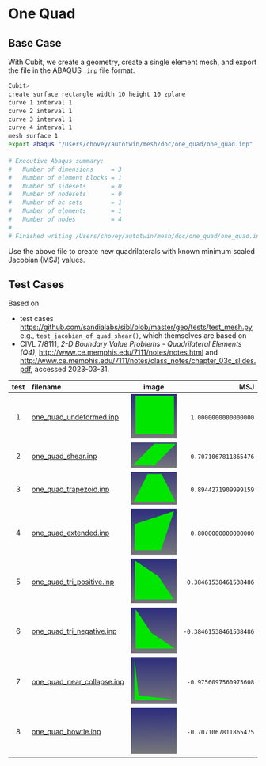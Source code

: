 # One Quad

## Base Case

With Cubit, we create a geometry, create a single element mesh, and export the file in the ABAQUS `.inp` file format.

```bash
Cubit>
create surface rectangle width 10 height 10 zplane
curve 1 interval 1
curve 2 interval 1
curve 3 interval 1
curve 4 interval 1
mesh surface 1
export abaqus "/Users/chovey/autotwin/mesh/doc/one_quad/one_quad.inp"  overwrite  everything 

# Executive Abaqus summary:
#   Number of dimensions     = 3
#   Number of element blocks = 1
#   Number of sidesets       = 0
#   Number of nodesets       = 0
#   Number of bc sets        = 1
#   Number of elements       = 1
#   Number of nodes          = 4
# 
# Finished writing /Users/chovey/autotwin/mesh/doc/one_quad/one_quad.inp
```

Use the above file to create new quadrilaterals with known minimum scaled Jacobian (MSJ) values.

## Test Cases

Based on 

* test cases https://github.com/sandialabs/sibl/blob/master/geo/tests/test_mesh.py, e.g., `test_jacobian_of_quad_shear()`, which themselves are based on
* CIVL 7/8111, *2-D Boundary Value Problems - Quadrilateral Elements (Q4)*, http://www.ce.memphis.edu/7111/notes/notes.html and http://www.ce.memphis.edu/7111/notes/class_notes/chapter_03c_slides.pdf, accessed 2023-03-31.


test | filename | image | MSJ
:--: | :-- | :--: | --:
1 | [one_quad_undeformed.inp](one_quad_undeformed.inp) | ![one_quad_undeformed](figs/one_quad_undeformed.png) | `1.0000000000000000`
2 | [one_quad_shear.inp](one_quad_shear.inp) | ![one_quad_shear](figs/one_quad_shear.png) | `0.7071067811865476`
3 | [one_quad_trapezoid.inp](one_quad_trapezoid.inp) | ![one_quad_trapezoid](figs/one_quad_trapezoid.png) | `0.8944271909999159`
4 | [one_quad_extended.inp](one_quad_extended.inp) | ![one_quad_extended](figs/one_quad_extended.png) | `0.8000000000000000`
5 | [one_quad_tri_positive.inp](one_quad_tri_positive.inp) | ![one_quad_tri_positive](figs/one_quad_tri_positive.png) | `0.38461538461538486`
6 | [one_quad_tri_negative.inp](one_quad_tri_negative.inp) | ![one_quad_tri_negative](figs/one_quad_tri_negative.png) | `-0.38461538461538486`
7 | [one_quad_near_collapse.inp](one_quad_near_collapse.inp) | ![one_quad_near_collapse](figs/one_quad_near_collapse.png) | `-0.9756097560975608`
8 | [one_quad_bowtie.inp](one_quad_bowtie.inp) | ![one_quad_bowtie](figs/one_quad_bowtie.png) | `-0.7071067811865475`
